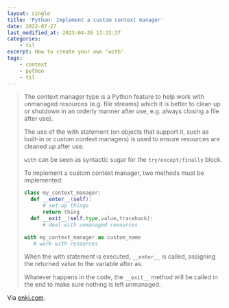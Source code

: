 ```yaml
---
layout: single
title: 'Python: Implement a custom context manager'
date: 2022-07-27
last_modified_at: 2023-04-26 13:22:37
categories:
    - til
excerpt: How to create your own 'with'
tags:
    - context
    - python
    - til
---
```


> The context manager type is a Python feature to help work with unmanaged resources (e.g. file streams)
> which it is better to clean up or shutdown in an orderly manner after use, e.g. always closing a file after use).
>
> The use of the with statement (on objects that support it, such as built-in or custom context managers)
> is used to ensure resources are cleaned up after use.
>
> `with` can be seen as syntactic sugar for the `try/except/finally` block.
>
> To implement a custom context manager, two methods must be implemented:
>
> ```python
> class my_context_manager:
>   def __enter__(self):
>       # set up things
>       return thing
>   def __exit__(self,type,value,traceback):
>       # deal with unmanaged resources
>
> with my_context_manager as custom_name
>    # work with resources
> ```
>
> When the with statement is executed, `__enter__` is called, assigning the returned value to the variable after as.
>
> Whatever happens in the code, the `__exit__` method will be called in the end to make sure nothing is left unmanaged.

Via [enki.com](https://www.enki.com).

